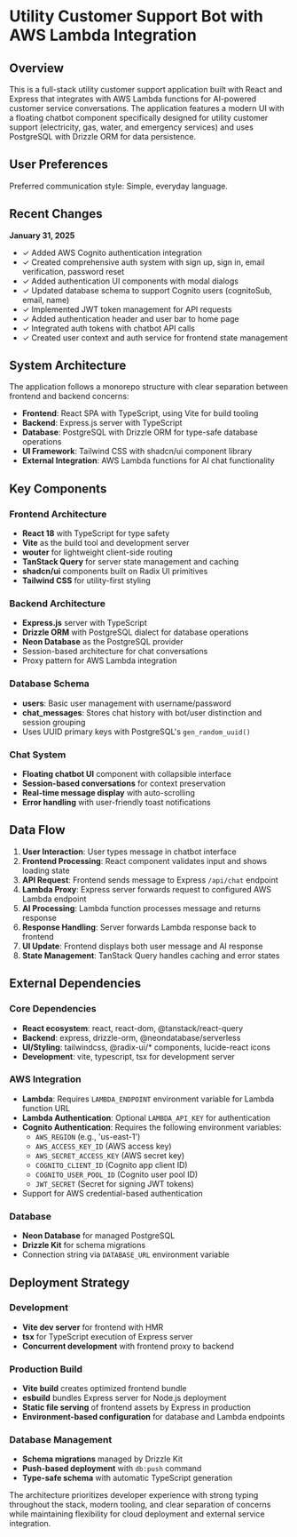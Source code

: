 # Utility Customer Support Bot with AWS Lambda Integration

## Overview

This is a full-stack utility customer support application built with React and Express that integrates with AWS Lambda functions for AI-powered customer service conversations. The application features a modern UI with a floating chatbot component specifically designed for utility customer support (electricity, gas, water, and emergency services) and uses PostgreSQL with Drizzle ORM for data persistence.

## User Preferences

Preferred communication style: Simple, everyday language.

## Recent Changes

**January 31, 2025**
- ✓ Added AWS Cognito authentication integration
- ✓ Created comprehensive auth system with sign up, sign in, email verification, password reset
- ✓ Added authentication UI components with modal dialogs
- ✓ Updated database schema to support Cognito users (cognitoSub, email, name)
- ✓ Implemented JWT token management for API requests
- ✓ Added authentication header and user bar to home page
- ✓ Integrated auth tokens with chatbot API calls
- ✓ Created user context and auth service for frontend state management

## System Architecture

The application follows a monorepo structure with clear separation between frontend and backend concerns:

- **Frontend**: React SPA with TypeScript, using Vite for build tooling
- **Backend**: Express.js server with TypeScript
- **Database**: PostgreSQL with Drizzle ORM for type-safe database operations
- **UI Framework**: Tailwind CSS with shadcn/ui component library
- **External Integration**: AWS Lambda functions for AI chat functionality

## Key Components

### Frontend Architecture
- **React 18** with TypeScript for type safety
- **Vite** as the build tool and development server
- **wouter** for lightweight client-side routing
- **TanStack Query** for server state management and caching
- **shadcn/ui** components built on Radix UI primitives
- **Tailwind CSS** for utility-first styling

### Backend Architecture
- **Express.js** server with TypeScript
- **Drizzle ORM** with PostgreSQL dialect for database operations
- **Neon Database** as the PostgreSQL provider
- Session-based architecture for chat conversations
- Proxy pattern for AWS Lambda integration

### Database Schema
- **users**: Basic user management with username/password
- **chat_messages**: Stores chat history with bot/user distinction and session grouping
- Uses UUID primary keys with PostgreSQL's `gen_random_uuid()`

### Chat System
- **Floating chatbot UI** component with collapsible interface
- **Session-based conversations** for context preservation
- **Real-time message display** with auto-scrolling
- **Error handling** with user-friendly toast notifications

## Data Flow

1. **User Interaction**: User types message in chatbot interface
2. **Frontend Processing**: React component validates input and shows loading state
3. **API Request**: Frontend sends message to Express `/api/chat` endpoint
4. **Lambda Proxy**: Express server forwards request to configured AWS Lambda endpoint
5. **AI Processing**: Lambda function processes message and returns response
6. **Response Handling**: Server forwards Lambda response back to frontend
7. **UI Update**: Frontend displays both user message and AI response
8. **State Management**: TanStack Query handles caching and error states

## External Dependencies

### Core Dependencies
- **React ecosystem**: react, react-dom, @tanstack/react-query
- **Backend**: express, drizzle-orm, @neondatabase/serverless
- **UI/Styling**: tailwindcss, @radix-ui/* components, lucide-react icons
- **Development**: vite, typescript, tsx for development server

### AWS Integration
- **Lambda**: Requires `LAMBDA_ENDPOINT` environment variable for Lambda function URL
- **Lambda Authentication**: Optional `LAMBDA_API_KEY` for authentication
- **Cognito Authentication**: Requires the following environment variables:
  - `AWS_REGION` (e.g., 'us-east-1')
  - `AWS_ACCESS_KEY_ID` (AWS access key)
  - `AWS_SECRET_ACCESS_KEY` (AWS secret key)
  - `COGNITO_CLIENT_ID` (Cognito app client ID)
  - `COGNITO_USER_POOL_ID` (Cognito user pool ID)
  - `JWT_SECRET` (Secret for signing JWT tokens)
- Support for AWS credential-based authentication

### Database
- **Neon Database** for managed PostgreSQL
- **Drizzle Kit** for schema migrations
- Connection string via `DATABASE_URL` environment variable

## Deployment Strategy

### Development
- **Vite dev server** for frontend with HMR
- **tsx** for TypeScript execution of Express server
- **Concurrent development** with frontend proxy to backend

### Production Build
- **Vite build** creates optimized frontend bundle
- **esbuild** bundles Express server for Node.js deployment
- **Static file serving** of frontend assets by Express in production
- **Environment-based configuration** for database and Lambda endpoints

### Database Management
- **Schema migrations** managed by Drizzle Kit
- **Push-based deployment** with `db:push` command
- **Type-safe schema** with automatic TypeScript generation

The architecture prioritizes developer experience with strong typing throughout the stack, modern tooling, and clear separation of concerns while maintaining flexibility for cloud deployment and external service integration.